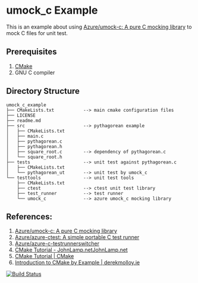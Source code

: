# umock_c Example

This is an example about using [Azure/umock-c: A pure C mocking library](https://github.com/Azure/umock-c)
to mock C files for unit test.


## Prerequisites

1. [CMake](https://cmake.org/)
2. GNU C compiler


## Directory Structure

```
umock_c_example
├── CMakeLists.txt           --> main cmake configuration files
├── LICENSE
├── readme.md
├── src                      --> pythagorean example
│   ├── CMakeLists.txt
│   ├── main.c
│   ├── pythagorean.c
│   ├── pythagorean.h
│   ├── square_root.c        --> dependency of pythagorean.c
│   └── square_root.h
├── tests                    --> unit test against pythagorean.c
│   ├── CMakeLists.txt
│   └── pythagorean_ut       --> unit test by umock_c
└── testtools                --> unit test tools
    ├── CMakeLists.txt
    ├── ctest                --> ctest unit test library 
    ├── test_runner          --> test runner
    └── umock_c              --> azure umock_c mocking library
```
    
    
## References:

1. [Azure/umock-c: A pure C mocking library](https://github.com/Azure/umock-c/tree/master)
2. [Azure/azure-ctest: A simple portable C test runner](https://github.com/Azure/azure-ctest/tree/master)
3. [Azure/azure-c-testrunnerswitcher](https://github.com/Azure/azure-c-testrunnerswitcher/tree/master)
4. [CMake Tutorial - JohnLamp.netJohnLamp.net](https://www.johnlamp.net/cmake-tutorial.html)
5. [CMake Tutorial | CMake](https://cmake.org/cmake-tutorial/)
6. [Introduction to CMake by Example | derekmolloy.ie](http://derekmolloy.ie/hello-world-introductions-to-cmake/)


[![Build Status](https://travis-ci.org/maxpeng/umock_c_example.svg?branch=master)](https://travis-ci.org/maxpeng/umock_c_example)

